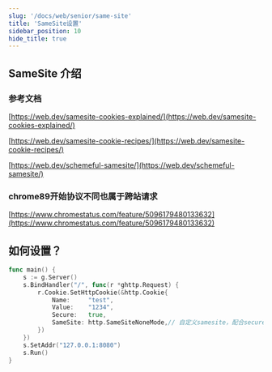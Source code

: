 ```yaml
---
slug: '/docs/web/senior/same-site'
title: 'SameSite设置'
sidebar_position: 10
hide_title: true
---
```


## SameSite 介绍

### 参考文档

[https://web.dev/samesite-cookies-explained/](https://web.dev/samesite-cookies-explained/)

[https://web.dev/samesite-cookie-recipes/](https://web.dev/samesite-cookie-recipes/)

[https://web.dev/schemeful-samesite/](https://web.dev/schemeful-samesite/)

### chrome89开始协议不同也属于跨站请求

[https://www.chromestatus.com/feature/5096179480133632](https://www.chromestatus.com/feature/5096179480133632)

## 如何设置？

```go
func main() {
    s := g.Server()
    s.BindHandler("/", func(r *ghttp.Request) {
        r.Cookie.SetHttpCookie(&http.Cookie{
            Name:     "test",
            Value:    "1234",
            Secure:   true,
            SameSite: http.SameSiteNoneMode,// 自定义samesite，配合secure一起使用
        })
    })
    s.SetAddr("127.0.0.1:8080")
    s.Run()
}
```